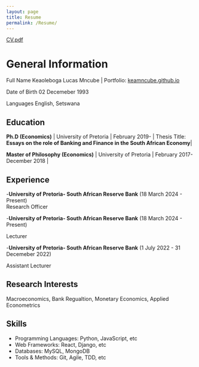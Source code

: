 ```yaml
---
layout: page
title: Resume
permalink: /Resume/
---
```





[CV.pdf](https://github.com/keamncube/keamncube.github.io/files/15240263/CV.pdf)


# General Information
Full Name  Keaoleboga Lucas Mncube | Portfolio: [keamncube.github.io](https://keamncube.github.io)

Date of Birth  02 Decemeber 1993

Languages English, Setswana

## Education
**Ph.D (Economics)** | University of Pretoria | February 2019-  | Thesis Title: **Essays on the role of Banking and Finance in the South African Economy**|

**Master of Philosophy (Economics)** | University of Pretoria | February 2017-December 2018 |



## Experience
-**University of Pretoria- South African Reserve Bank** (18 March 2024 - Present)   
Research Officer


-**University of Pretoria- South African Reserve Bank** (18 March 2024 - Present)

Lecturer


-**University of Pretoria- South African Reserve Bank** (1 July 2022 - 31 Decemeber 2022)

Assistant Lecturer


## Research Interests
Macroeconomics, Bank Regualtion, Monetary Economics, Applied Econometrics


## Skills
- Programming Languages: Python, JavaScript, etc 
- Web Frameworks: React, Django, etc
- Databases: MySQL, MongoDB
- Tools & Methods: Git, Agile, TDD, etc






